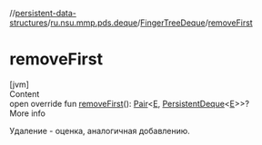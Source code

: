 //[persistent-data-structures](../../index.md)/[ru.nsu.mmp.pds.deque](../index.md)/[FingerTreeDeque](index.md)/[removeFirst](remove-first.md)



# removeFirst  
[jvm]  
Content  
open override fun [removeFirst](remove-first.md)(): [Pair](https://kotlinlang.org/api/latest/jvm/stdlib/kotlin/-pair/index.html)<[E](index.md), [PersistentDeque](../-persistent-deque/index.md)<[E](index.md)>>?  
More info  


Удаление - оценка, аналогичная добавлению.

  



